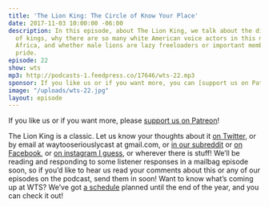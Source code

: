 ```yaml
---
title: 'The Lion King: The Circle of Know Your Place'
date: 2017-11-03 10:00:00 -06:00
description: In this episode, about The Lion King, we talk about the divine right
  of kings, why there are so many white American voice actors in this movie about
  Africa, and whether male lions are lazy freeloaders or important members of the
  pride.
episode: 22
show: wts
mp3: http://podcasts-1.feedpress.co/17646/wts-22.mp3
sponsor: If you like us or if you want more, you can [support us on Patreon](https://www.patreon.com/clockworkscast)!
image: "/uploads/wts-22.jpg"
layout: episode
---
```


If you like us or if you want more, please [support us on Patreon](https://www.patreon.com/clockworkscast)!

The Lion King is a classic. Let us know your thoughts about it [on Twitter](http://www.twitter.com/wtscast), or by email at waytooseriouslycast at gmail.com, or [in our subreddit](https://www.reddit.com/r/Goodstuff_fm/) or [on Facebook](http://www.facebook.com/wtscast), or [on instagram I guess](https://www.instagram.com/waytooseriously/), or wherever there is stuff! We’ll be reading and responding to some listener responses in a mailbag episode soon, so if you’d like to hear us read your comments about this or any of our episodes on the podcast, send them in soon!
Want to know what’s coming up at WTS? We’ve got [a schedule](https://docs.google.com/document/d/1f6fvTgbzQOCUD_potL6mWClmSC3D2cOBgKz36OwSC68) planned until the end of the year, and you can check it out!
